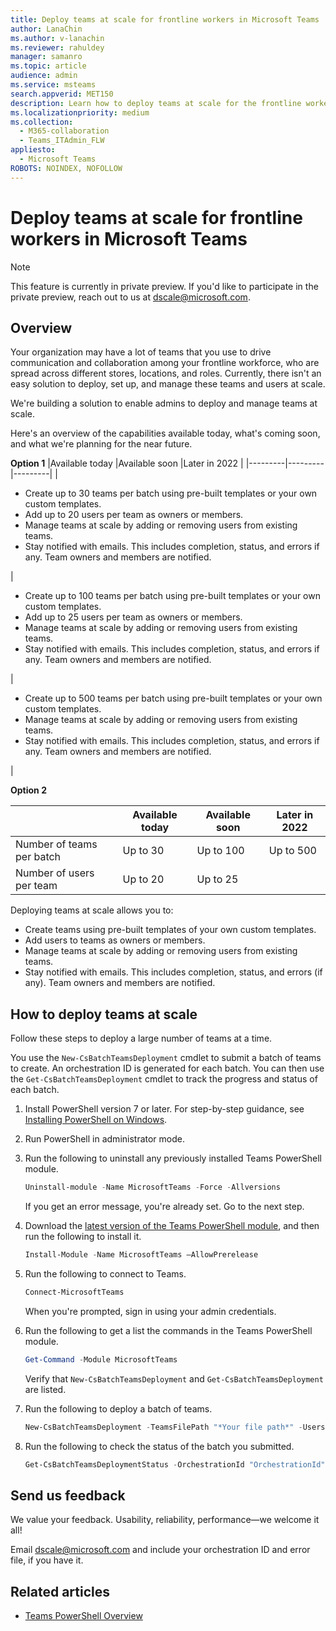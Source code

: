 ```yaml
---
title: Deploy teams at scale for frontline workers in Microsoft Teams
author: LanaChin
ms.author: v-lanachin
ms.reviewer: rahuldey
manager: samanro
ms.topic: article
audience: admin
ms.service: msteams
search.appverid: MET150
description: Learn how to deploy teams at scale for the frontline workers in your organization. 
ms.localizationpriority: medium
ms.collection: 
  - M365-collaboration
  - Teams_ITAdmin_FLW
appliesto: 
  - Microsoft Teams
ROBOTS: NOINDEX, NOFOLLOW
---
```


# Deploy teams at scale for frontline workers in Microsoft Teams

> [!NOTE]
> This feature is currently in private preview. If you'd like to participate in the private preview, reach out to us at [dscale@microsoft.com](mailto:dscale@microsoft.com).

## Overview
 
Your organization may have a lot of teams that you use to drive communication and collaboration among your frontline workforce, who are spread across different stores, locations, and roles. Currently, there isn't an easy solution to deploy, set up, and manage these teams and users at scale.

We're building a solution to enable admins to deploy and manage teams at scale.

Here's an overview of the capabilities available today, what's coming soon, and what we're planning for the near future.

**Option 1**
|Available today  |Available soon  |Later in 2022  |
|---------|---------|---------|
| <ul><li>Create up to 30 teams per batch using pre-built templates or your own custom templates.</li><li>Add up to 20 users per team as owners or members.</li><li>Manage teams at scale by adding or removing users from existing teams.</li><li>Stay notified with emails. This includes completion, status, and errors if any. Team owners and members are notified.</li></ul>|<ul><li>Create up to 100 teams per batch using pre-built templates or your own custom templates.</li><li>Add up to 25 users per team as owners or members.</li><li>Manage teams at scale by adding or removing users from existing teams.</li><li>Stay notified with emails. This includes completion, status, and errors if any. Team owners and members are notified.</li></ul></ul>|<ul><li>Create up to 500 teams per batch using pre-built templates or your own custom templates.</li><li>Manage teams at scale by adding or removing users from existing teams.</li><li>Stay notified with emails. This includes completion, status, and errors if any. Team owners and members are notified.</li></ul></ul>|

**Option 2**

| |Available today  |Available soon  |Later in 2022  |
|---------|---------|---------|---------|
|Number of teams per batch|Up to 30|Up to 100 |Up to 500|
|Number of users per team    |Up to 20|Up to 25|         |

Deploying teams at scale allows you to:

- Create teams using pre-built templates of your own custom templates.
- Add users to teams as owners or members.
- Manage teams at scale by adding or removing users from existing teams.
- Stay notified with emails. This includes completion, status, and errors (if any). Team owners and members are notified.

## How to deploy teams at scale

Follow these steps to deploy a large number of teams at a time.

You use the ```New-CsBatchTeamsDeployment``` cmdlet to submit a batch of teams to create. An orchestration ID is generated for each batch. You can then use the ```Get-CsBatchTeamsDeployment``` cmdlet to track the progress and status of each batch.

1. Install PowerShell version 7 or later. For step-by-step guidance, see [Installing PowerShell on Windows](/powershell/scripting/install/installing-powershell-on-windows).
1. Run PowerShell in administrator mode.
1. Run the following to uninstall any previously installed Teams PowerShell module.

    ```powershell
    Uninstall-module -Name MicrosoftTeams -Force -Allversions
    ```

    If you get an error message, you're already set. Go to the next step.
1. Download the [latest version of the Teams PowerShell module](https://www.powershellgallery.com/packages/MicrosoftTeams/4.3.1-preview), and then run the following to install it.

    ```powershell
    Install-Module -Name MicrosoftTeams –AllowPrerelease 
    ```

1. Run the following to connect to Teams.

    ```powershell
    Connect-MicrosoftTeams
    ```

    When you're prompted, sign in using your admin credentials.

1. Run the following to get a list the commands in the Teams PowerShell module.

    ```powershell
    Get-Command -Module MicrosoftTeams
    ```

    Verify that ```New-CsBatchTeamsDeployment``` and ```Get-CsBatchTeamsDeployment``` are listed.

1. Run the following to deploy a batch of teams.

    ```powershell
    New-CsBatchTeamsDeployment -TeamsFilePath "*Your file path*" -UsersFilePath "*Your file path*" -UsersToNotify *Email address* 
    ```

1. Run the following to check the status of the batch you submitted.

    ```powershell
    Get-CsBatchTeamsDeploymentStatus -OrchestrationId "OrchestrationId"
    ```

## Send us feedback

We value your feedback. Usability, reliability, performance&mdash;we welcome it all!

Email [dscale@microsoft.com](mailto:dscale@microsoft.com) and include your orchestration ID and error file, if you have it.

## Related articles

- [Teams PowerShell Overview](teams-powershell-overview.md)
